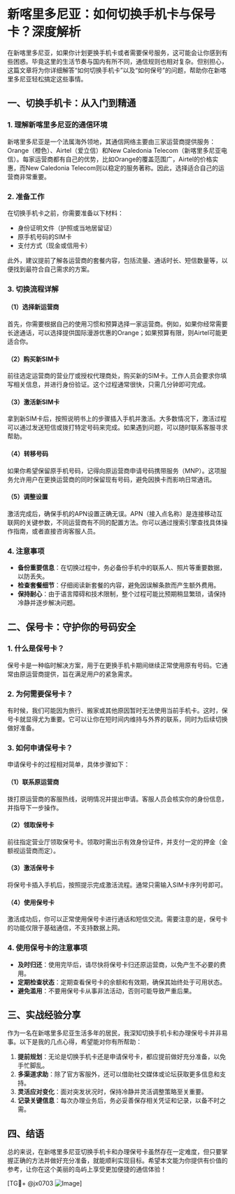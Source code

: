 # 新喀里多尼亚：如何切换手机卡与保号卡？深度解析

在新喀里多尼亚，如果你计划更换手机卡或者需要保号服务，这可能会让你感到有些困惑。毕竟这里的生活节奏与国内有所不同，通信规则也相对复杂。但别担心，这篇文章将为你详细解答“如何切换手机卡”以及“如何保号”的问题，帮助你在新喀里多尼亚轻松搞定这些事情。

## 一、切换手机卡：从入门到精通

### 1. 理解新喀里多尼亚的通信环境
新喀里多尼亚是一个法属海外领地，其通信网络主要由三家运营商提供服务：Orange（橙色）、Airtel（爱立信）和New Caledonia Telecom（新喀里多尼亚电信）。每家运营商都有自己的优势，比如Orange的覆盖范围广，Airtel的价格实惠，而New Caledonia Telecom则以稳定的服务著称。因此，选择适合自己的运营商非常重要。

### 2. 准备工作
在切换手机卡之前，你需要准备以下材料：
- 身份证明文件（护照或当地居留证）
- 原手机号码的SIM卡
- 支付方式（现金或信用卡）

此外，建议提前了解各运营商的套餐内容，包括流量、通话时长、短信数量等，以便找到最符合自己需求的方案。

### 3. 切换流程详解
#### （1）选择新运营商
首先，你需要根据自己的使用习惯和预算选择一家运营商。例如，如果你经常需要长途通话，可以选择提供国际漫游优惠的Orange；如果预算有限，则Airtel可能更适合你。

#### （2）购买新SIM卡
前往选定运营商的营业厅或授权代理商处，购买新的SIM卡。工作人员会要求你填写相关信息，并进行身份验证。这个过程通常很快，只需几分钟即可完成。

#### （3）激活新SIM卡
拿到新SIM卡后，按照说明书上的步骤插入手机并激活。大多数情况下，激活过程可以通过发送短信或拨打特定号码来完成。如果遇到问题，可以随时联系客服寻求帮助。

#### （4）转移号码
如果你希望保留原手机号码，记得向原运营商申请号码携带服务（MNP）。这项服务允许用户在更换运营商的同时保留现有号码，避免因换卡而影响日常通讯。

#### （5）调整设置
激活完成后，确保手机的APN设置正确无误。APN（接入点名称）是连接移动互联网的关键参数，不同运营商有不同的配置方法。你可以通过搜索引擎查找具体操作指南，或者直接咨询客服人员。

### 4. 注意事项
- **备份重要信息**：在切换过程中，务必备份手机中的联系人、照片等重要数据，以防丢失。
- **检查套餐细节**：仔细阅读新套餐的内容，避免因误解条款而产生额外费用。
- **保持耐心**：由于语言障碍和技术限制，整个过程可能比预期稍显繁琐，请保持冷静并逐步解决问题。

## 二、保号卡：守护你的号码安全

### 1. 什么是保号卡？
保号卡是一种临时解决方案，用于在更换手机卡期间继续正常使用原有号码。它通常由原运营商提供，旨在满足用户的紧急需求。

### 2. 为何需要保号卡？
有时候，我们可能因为旅行、搬家或其他原因暂时无法使用当前手机卡。这时，保号卡就显得尤为重要。它可以让你在短时间内维持与外界的联系，同时为后续切换做好准备。

### 3. 如何申请保号卡？
申请保号卡的过程相对简单，具体步骤如下：

#### （1）联系原运营商
拨打原运营商的客服热线，说明情况并提出申请。客服人员会核实你的身份信息，并指导下一步操作。

#### （2）领取保号卡
前往指定营业厅领取保号卡。领取时需出示有效身份证件，并支付一定的押金（金额视运营商而定）。

#### （3）激活保号卡
将保号卡插入手机后，按照提示完成激活流程。通常只需输入SIM卡序列号即可。

#### （4）使用保号卡
激活成功后，你可以正常使用保号卡进行通话和短信交流。需要注意的是，保号卡的功能仅限于基础通信，不支持数据上网。

### 4. 使用保号卡的注意事项
- **及时归还**：使用完毕后，请尽快将保号卡归还原运营商，以免产生不必要的费用。
- **定期检查状态**：定期查看保号卡的余额和有效期，确保其始终处于可用状态。
- **避免滥用**：不要用保号卡从事非法活动，否则可能导致严重后果。

## 三、实战经验分享

作为一名在新喀里多尼亚生活多年的居民，我深知切换手机卡和办理保号卡并非易事。以下是我的几点心得，希望能对你有所帮助：

1. **提前规划**：无论是切换手机卡还是申请保号卡，都应提前做好充分准备，以免手忙脚乱。
2. **多渠道求助**：除了官方客服外，还可以借助社交媒体或论坛获取更多信息和支持。
3. **灵活应对变化**：面对突发状况时，保持冷静并灵活调整策略至关重要。
4. **记录关键信息**：每次办理业务后，务必妥善保存相关凭证和记录，以备不时之需。

## 四、结语

总的来说，在新喀里多尼亚切换手机卡和办理保号卡虽然存在一定难度，但只要掌握正确的方法并做好充分准备，就能顺利实现目标。希望本文能为你提供有价值的参考，让你在这个美丽的岛屿上享受更加便捷的通信体验！

[TG💪+ @jx0703 ![Image](https://github.com/user-attachments/assets/dbca1d08-cadb-493c-b0ec-ad6f7a83f270)]